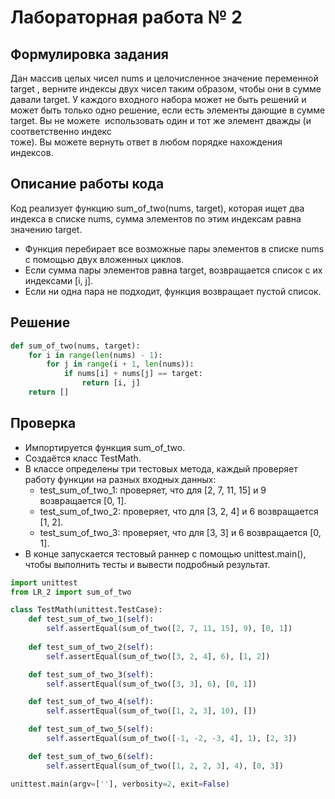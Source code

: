 # Лабораторная работа № 2

## Формулировка задания
Дан массив целых чисел nums и целочисленное значение переменной target , верните индексы двух чисел таким образом, чтобы они в сумме давали target. У каждого входного набора может не быть решений и может быть только одно решение, если есть элементы дающие в сумме target. Вы не можете  использовать один и тот же элемент дважды (и соответственно индекс тоже). Вы можете вернуть ответ в любом порядке нахождения индексов.

## Описание работы кода
Код реализует функцию sum_of_two(nums, target), которая ищет два индекса в списке nums, сумма элементов по этим индексам равна значению target.

- Функция перебирает все возможные пары элементов в списке nums с помощью двух вложенных циклов.
- Если сумма пары элементов равна target, возвращается список с их индексами [i, j].
- Если ни одна пара не подходит, функция возвращает пустой список.

## Решение
```Python
def sum_of_two(nums, target): 
    for i in range(len(nums) - 1):
        for j in range(i + 1, len(nums)):
            if nums[i] + nums[j] == target:
                return [i, j]         
    return [] 

```
## Проверка
- Импортируется функция sum_of_two.
- Создаётся класс TestMath.
- В классе определены три тестовых метода, каждый проверяет работу функции на разных входных данных:
	- test_sum_of_two_1: проверяет, что для [2, 7, 11, 15] и 9 возвращается [0, 1].
	- test_sum_of_two_2: проверяет, что для [3, 2, 4] и 6 возвращается [1, 2].
	- test_sum_of_two_3: проверяет, что для [3, 3] и 6 возвращается [0, 1].
- В конце запускается тестовый раннер с помощью unittest.main(), чтобы выполнить тесты и вывести подробный результат.

```Python
import unittest
from LR_2 import sum_of_two

class TestMath(unittest.TestCase):
    def test_sum_of_two_1(self):
        self.assertEqual(sum_of_two([2, 7, 11, 15], 9), [0, 1])
        
    def test_sum_of_two_2(self):
        self.assertEqual(sum_of_two([3, 2, 4], 6), [1, 2])

    def test_sum_of_two_3(self):
        self.assertEqual(sum_of_two([3, 3], 6), [0, 1])

    def test_sum_of_two_4(self):
        self.assertEqual(sum_of_two([1, 2, 3], 10), [])

    def test_sum_of_two_5(self):
        self.assertEqual(sum_of_two([-1, -2, -3, 4], 1), [2, 3])

    def test_sum_of_two_6(self):
        self.assertEqual(sum_of_two([1, 2, 2, 3], 4), [0, 3])

unittest.main(argv=[''], verbosity=2, exit=False)
```
